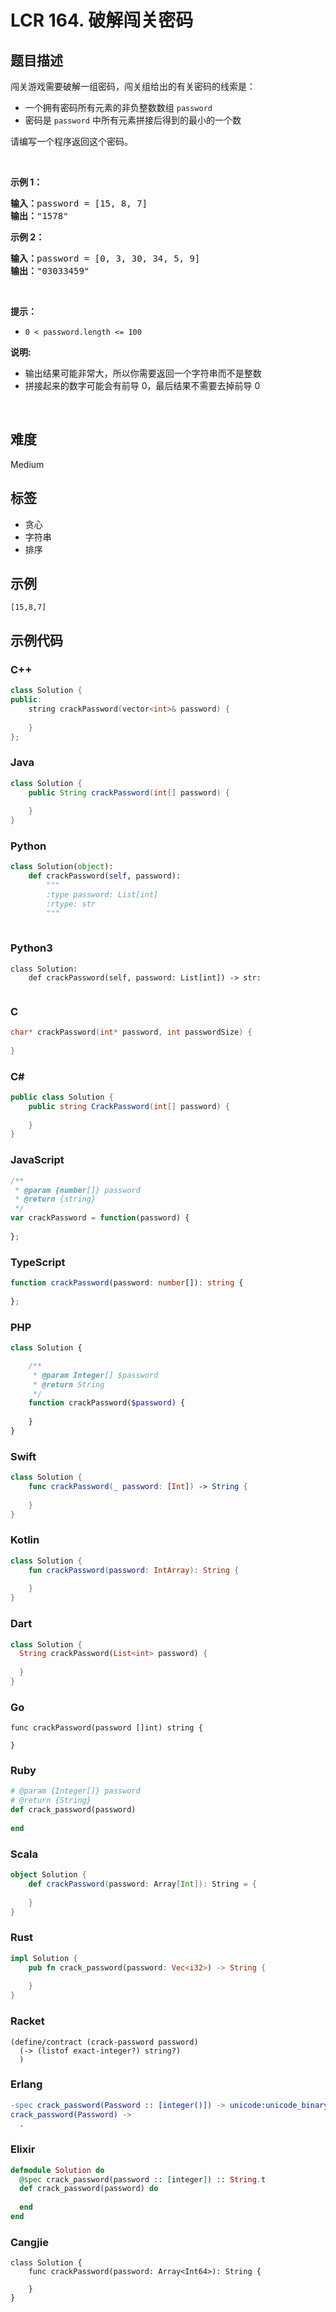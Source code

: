# LCR 164. 破解闯关密码

## 题目描述

<p>闯关游戏需要破解一组密码，闯关组给出的有关密码的线索是：</p>

<ul>
	<li>一个拥有密码所有元素的非负整数数组 <code>password</code></li>
	<li>密码是 <code>password</code> 中所有元素拼接后得到的最小的一个数</li>
</ul>

<p>请编写一个程序返回这个密码。</p>

<p>&nbsp;</p>

<p><strong>示例 1：</strong></p>

<pre>
<strong>输入：</strong>password = [15, 8, 7]
<strong>输出：</strong>"1578"</pre>

<p><strong>示例&nbsp;2：</strong></p>

<pre>
<strong>输入：</strong>password = [0, 3, 30, 34, 5, 9]
<strong>输出：</strong>"03033459"</pre>

<p>&nbsp;</p>

<p><strong>提示：</strong></p>

<ul>
	<li><code>0 &lt; password.length &lt;= 100</code></li>
</ul>

<p><strong>说明: </strong></p>

<ul>
	<li>输出结果可能非常大，所以你需要返回一个字符串而不是整数</li>
	<li>拼接起来的数字可能会有前导 0，最后结果不需要去掉前导 0</li>
</ul>

<p>&nbsp;</p>


## 难度

Medium

## 标签

- 贪心
- 字符串
- 排序

## 示例

```
[15,8,7]
```

## 示例代码

### C++

```cpp
class Solution {
public:
    string crackPassword(vector<int>& password) {
        
    }
};
```

### Java

```java
class Solution {
    public String crackPassword(int[] password) {
        
    }
}
```

### Python

```python
class Solution(object):
    def crackPassword(self, password):
        """
        :type password: List[int]
        :rtype: str
        """
        
```

### Python3

```python3
class Solution:
    def crackPassword(self, password: List[int]) -> str:
        
```

### C

```c
char* crackPassword(int* password, int passwordSize) {
    
}
```

### C#

```csharp
public class Solution {
    public string CrackPassword(int[] password) {
        
    }
}
```

### JavaScript

```javascript
/**
 * @param {number[]} password
 * @return {string}
 */
var crackPassword = function(password) {
    
};
```

### TypeScript

```typescript
function crackPassword(password: number[]): string {
    
};
```

### PHP

```php
class Solution {

    /**
     * @param Integer[] $password
     * @return String
     */
    function crackPassword($password) {
        
    }
}
```

### Swift

```swift
class Solution {
    func crackPassword(_ password: [Int]) -> String {
        
    }
}
```

### Kotlin

```kotlin
class Solution {
    fun crackPassword(password: IntArray): String {
        
    }
}
```

### Dart

```dart
class Solution {
  String crackPassword(List<int> password) {
    
  }
}
```

### Go

```golang
func crackPassword(password []int) string {
    
}
```

### Ruby

```ruby
# @param {Integer[]} password
# @return {String}
def crack_password(password)
    
end
```

### Scala

```scala
object Solution {
    def crackPassword(password: Array[Int]): String = {
        
    }
}
```

### Rust

```rust
impl Solution {
    pub fn crack_password(password: Vec<i32>) -> String {
        
    }
}
```

### Racket

```racket
(define/contract (crack-password password)
  (-> (listof exact-integer?) string?)
  )
```

### Erlang

```erlang
-spec crack_password(Password :: [integer()]) -> unicode:unicode_binary().
crack_password(Password) ->
  .
```

### Elixir

```elixir
defmodule Solution do
  @spec crack_password(password :: [integer]) :: String.t
  def crack_password(password) do
    
  end
end
```

### Cangjie

```cangjie
class Solution {
    func crackPassword(password: Array<Int64>): String {

    }
}
```

